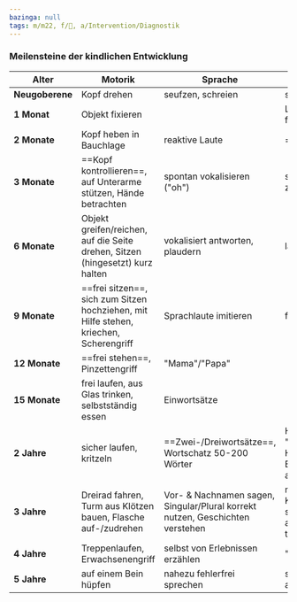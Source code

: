 ```yaml
---
bazinga: null
tags: m/m22, f/🦄, a/Intervention/Diagnostik
---
```

### Meilensteine der kindlichen Entwicklung
| Alter       | Motorik                                                                               | Sprache                                                                       | Sozialverhalten                                                             |
| ----------- | ------------------------------------------------------------------------------------- | ----------------------------------------------------------------------------- | --------------------------------------------------------------------------- |
| **Neugoberene** | Kopf drehen                                                                           | seufzen, schreien                                                             | spontan lächeln                                                             |
| **1 Monat**     | Objekt fixieren                                                                       |                                                                               | Licht/Gesichter fixieren                                                    |
| **2 Monate**    | Kopf heben in Bauchlage                                                               | reaktive Laute                                                                | ==zurücklächeln==                                                           |
| **3 Monate**    | ==Kopf kontrollieren==, auf Unterarme stützen, Hände betrachten                           | spontan vokalisieren ("oh")                                                   | sich Stimmen zuwenden                                                       |
| **6 Monate**    | Objekt greifen/reichen, auf die Seite drehen, Sitzen (hingesetzt) kurz halten         | vokalisiert antworten, plaudern                                               | laut lachen                                                                 |
| **9 Monate**    | ==frei sitzen==, sich zum Sitzen hochziehen, mit Hilfe stehen, kriechen, Scherengriff | Sprachlaute imitieren                                                         | fremdeln                                                                    |
| **12 Monate**   | ==frei stehen==, Pinzettengriff                                                           | "Mama"/"Papa"                                                                 |                                                                             |
| **15 Monate**   | frei laufen, aus Glas trinken, selbstständig essen                                    | Einwortsätze                                                                  |                                                                             |
| **2 Jahre**     | sicher laufen, kritzeln                                                               | ==Zwei-/Dreiwortsätze==, Wortschatz 50-200 Wörter                                 | Händewaschen, "Nein" sagen, um Hilfe bitten, Bilderbuch ansehen             |
| **3 Jahre**     | Dreirad fahren, Turm aus Klötzen bauen, Flasche auf-/zudrehen                         | Vor- & Nachnamen sagen, Singular/Plural korrekt nutzen, Geschichten verstehen | mit anderen Kindern spielen, sich mit Hilfe anziehen, tagsüber trocken sein |
| **4 Jahre**     | Treppenlaufen, Erwachsenengriff                                                       | selbst von Erlebnissen erzählen                                               | "Warum?"                                                                    |
| **5 Jahre**     | auf einem Bein hüpfen                                                                 | nahezu fehlerfrei sprechen                                                    | selbstständig anziehen                                                      |
